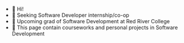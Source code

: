 - 👋 Hi!
- 👀 Seeking Software Developer internship/co-op
- 🌱 Upcoming grad of Software Development at Red River College
- 💞️ This page contain courseworks and personal projects in Software Development     



<!---
ccagas/ccagas is a ✨ special ✨ repository because its `README.md` (this file) appears on your GitHub profile.
You can click the Preview link to take a look at your changes.
--->
